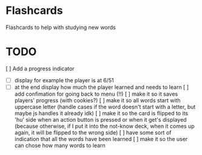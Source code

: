 # Flashcards

Flashcards to help with studying new words

# TODO

[ ] Add a progress indicator
- [ ] display for example the player is at 6/51
- [ ] at the end display how much the player learned and needs to learn
[ ] add confimation for going back to menu (!!)
[ ] make it so it saves players' progress (with cookies?)
[ ] make it so all words start with uppercase letter (handle cases if the word doesn't start with a letter, but maybe js handles it already idk)
[ ] make it so the card is flipped to its 'hu' side when an action button is pressed or when it get's displayed (because otherwise, if I put it into the not-know deck, when it comes up again, it will be flipped to the wrong side)
[ ] have some sort of indication that all the words have been learned
[ ] make it so the user can chose how many words to learn